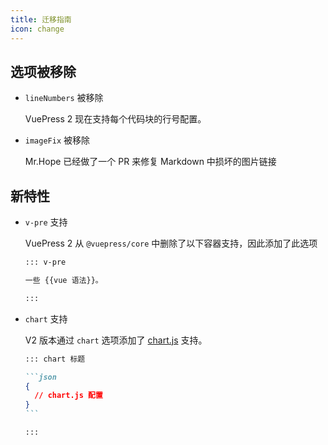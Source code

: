 ```yaml
---
title: 迁移指南
icon: change
---
```


## 选项被移除

- `lineNumbers` 被移除

  VuePress 2 现在支持每个代码块的行号配置。

- `imageFix` 被移除

  Mr.Hope 已经做了一个 PR 来修复 Markdown 中损坏的图片链接

## 新特性

- `v-pre` 支持

  VuePress 2 从 `@vuepress/core` 中删除了以下容器支持，因此添加了此选项

  ```md
  ::: v-pre

  一些 {{vue 语法}}。

  :::
  ```

- `chart` 支持

  V2 版本通过 `chart` 选项添加了 [chart.js](https://www.chartjs.org/docs/latest/) 支持。

  ````md
  ::: chart 标题

  ```json
  {
    // chart.js 配置
  }
  ```

  :::
  ````

